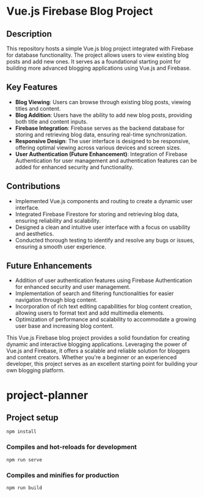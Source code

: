 # Vue.js Firebase Blog Project

## Description
This repository hosts a simple Vue.js blog project integrated with Firebase for database functionality. The project allows users to view existing blog posts and add new ones. It serves as a foundational starting point for building more advanced blogging applications using Vue.js and Firebase.

## Key Features
- **Blog Viewing**: Users can browse through existing blog posts, viewing titles and content.
- **Blog Addition**: Users have the ability to add new blog posts, providing both title and content inputs.
- **Firebase Integration**: Firebase serves as the backend database for storing and retrieving blog data, ensuring real-time synchronization.
- **Responsive Design**: The user interface is designed to be responsive, offering optimal viewing across various devices and screen sizes.
- **User Authentication (Future Enhancement)**: Integration of Firebase Authentication for user management and authentication features can be added for enhanced security and functionality.

## Contributions
- Implemented Vue.js components and routing to create a dynamic user interface.
- Integrated Firebase Firestore for storing and retrieving blog data, ensuring reliability and scalability.
- Designed a clean and intuitive user interface with a focus on usability and aesthetics.
- Conducted thorough testing to identify and resolve any bugs or issues, ensuring a smooth user experience.

## Future Enhancements
- Addition of user authentication features using Firebase Authentication for enhanced security and user management.
- Implementation of search and filtering functionalities for easier navigation through blog content.
- Incorporation of rich text editing capabilities for blog content creation, allowing users to format text and add multimedia elements.
- Optimization of performance and scalability to accommodate a growing user base and increasing blog content.

This Vue.js Firebase blog project provides a solid foundation for creating dynamic and interactive blogging applications. Leveraging the power of Vue.js and Firebase, it offers a scalable and reliable solution for bloggers and content creators. Whether you're a beginner or an experienced developer, this project serves as an excellent starting point for building your own blogging platform.



# project-planner

## Project setup
```
npm install
```

### Compiles and hot-reloads for development
```
npm run serve
```

### Compiles and minifies for production
```
npm run build
```






